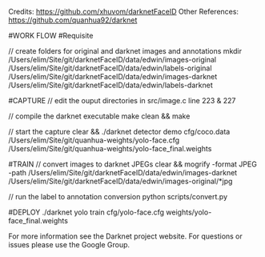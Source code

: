 Credits: https://github.com/xhuvom/darknetFaceID
Other References: https://github.com/quanhua92/darknet

#WORK FLOW
#Requisite

// create folders for original and darknet images and annotations
mkdir /Users/elim/Site/git/darknetFaceID/data/edwin/images-original /Users/elim/Site/git/darknetFaceID/data/edwin/labels-original /Users/elim/Site/git/darknetFaceID/data/edwin/images-darknet /Users/elim/Site/git/darknetFaceID/data/edwin/labels-darknet


#CAPTURE 
// edit the ouput directories in src/image.c line 223 & 227

// compile the darknet executable
make clean && make

// start the capture
clear && ./darknet detector demo cfg/coco.data /Users/elim/Site/git/quanhua-weights/yolo-face.cfg /Users/elim/Site/git/quanhua-weights/yolo-face_final.weights
 

#TRAIN
// convert images to darknet JPEGs
clear && mogrify -format JPEG -path /Users/elim/Site/git/darknetFaceID/data/edwin/images-darknet /Users/elim/Site/git/darknetFaceID/data/edwin/images-original/*jpg

// run the label to annotation conversion
python scripts/convert.py

#DEPLOY
./darknet yolo train cfg/yolo-face.cfg weights/yolo-face_final.weights 




For more information see the Darknet project website.
For questions or issues please use the Google Group.